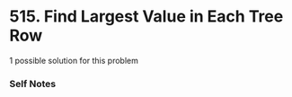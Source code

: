 # 515. Find Largest Value in Each Tree Row

1 possible solution for this problem  

### Self Notes


```

```

